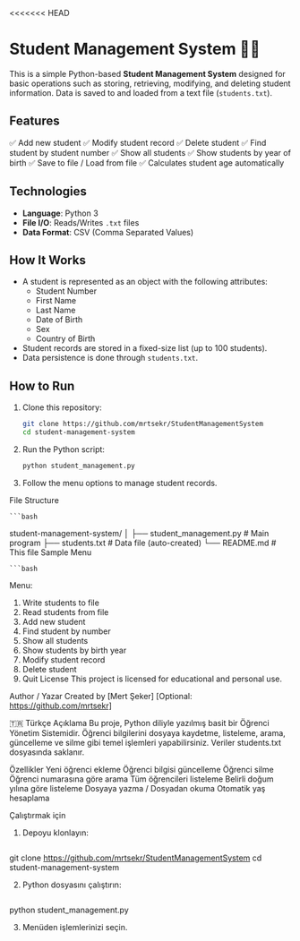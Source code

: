 <<<<<<< HEAD
# Student Management System 🧑‍🎓

This is a simple Python-based **Student Management System** designed for basic operations such as storing, retrieving, modifying, and deleting student information. Data is saved to and loaded from a text file (`students.txt`).

## Features

✅ Add new student 
✅ Modify student record 
✅ Delete student 
✅ Find student by student number 
✅ Show all students 
✅ Show students by year of birth 
✅ Save to file / Load from file 
✅ Calculates student age automatically

## Technologies

- **Language**: Python 3
- **File I/O**: Reads/Writes `.txt` files
- **Data Format**: CSV (Comma Separated Values)

## How It Works

- A student is represented as an object with the following attributes:
  - Student Number
  - First Name
  - Last Name
  - Date of Birth
  - Sex
  - Country of Birth
- Student records are stored in a fixed-size list (up to 100 students).
- Data persistence is done through `students.txt`.

## How to Run

1. Clone this repository:

   ```bash
   git clone https://github.com/mrtsekr/StudentManagementSystem
   cd student-management-system
2. Run the Python script:

	```bash
	python student_management.py
3. Follow the menu options to manage student records.

File Structure

	```bash

student-management-system/
│
├── student_management.py   # Main program
├── students.txt            # Data file (auto-created)
└── README.md               # This file
Sample Menu

	```bash

Menu:
1. Write students to file
2. Read students from file
3. Add new student
4. Find student by number
5. Show all students
6. Show students by birth year
7. Modify student record
8. Delete student
9. Quit
License
This project is licensed for educational and personal use.

Author / Yazar
Created by [Mert Şeker]
[Optional: https://github.com/mrtsekr]

🇹🇷 Türkçe Açıklama
Bu proje, Python diliyle yazılmış basit bir Öğrenci Yönetim Sistemidir. Öğrenci bilgilerini dosyaya kaydetme, listeleme, arama, güncelleme ve silme gibi temel işlemleri yapabilirsiniz. Veriler students.txt dosyasında saklanır.

Özellikler
Yeni öğrenci ekleme
Öğrenci bilgisi güncelleme
Öğrenci silme
Öğrenci numarasına göre arama
Tüm öğrencileri listeleme
Belirli doğum yılına göre listeleme
Dosyaya yazma / Dosyadan okuma
Otomatik yaş hesaplama

Çalıştırmak için
1. Depoyu klonlayın:

	```bash

git clone https://github.com/mrtsekr/StudentManagementSystem
cd student-management-system

2. Python dosyasını çalıştırın:

	```bash

python student_management.py

3. Menüden işlemlerinizi seçin.

